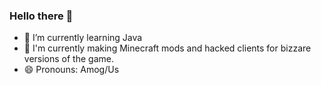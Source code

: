 ### Hello there 👋

- 🌱 I’m currently learning Java
- 🔭 I'm currently making Minecraft mods and hacked clients for bizzare versions of the game.
- 😄 Pronouns: Amog/Us

<!--
**popdynamite5511/popdynamite5511** is a ✨ _special_ ✨ repository because its `README.md` (this file) appears on your GitHub profile.

Here are some ideas to get you started:

- 🔭 I’m currently working on random fun projects and stuff
- 🌱 I’m currently learning Java
- 🤔 I’m looking for help with Java
- 😄 Pronouns: Amog/Us
-->
